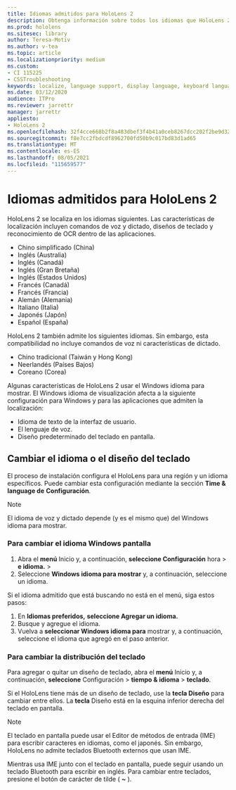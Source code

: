 ```yaml
---
title: Idiomas admitidos para HoloLens 2
description: Obtenga información sobre todos los idiomas que HoloLens 2, cambiar los diseños de teclado y actualizar el Windows idioma para mostrar.
ms.prod: hololens
ms.sitesec: library
author: Teresa-Motiv
ms.author: v-tea
ms.topic: article
ms.localizationpriority: medium
ms.custom:
- CI 115225
- CSSTroubleshooting
keywords: localize, language support, display language, keyboard language, IME, keyboard layout
ms.date: 03/12/2020
audience: ITPro
ms.reviewer: jarrettr
manager: jarrettr
appliesto:
- HoloLens 2
ms.openlocfilehash: 32f4cce668b2f8a483dbef3f4b41a0ceb8267dcc202f2be9d32ecec4061d0c21
ms.sourcegitcommit: f8e7cc2fbdcdf8962700fd50b9c017bd83d1ad65
ms.translationtype: MT
ms.contentlocale: es-ES
ms.lasthandoff: 08/05/2021
ms.locfileid: "115659577"
---
```

# <a name="supported-languages-for-hololens-2"></a>Idiomas admitidos para HoloLens 2

HoloLens 2 se localiza en los idiomas siguientes. Las características de localización incluyen comandos de voz y dictado, diseños de teclado y reconocimiento de OCR dentro de las aplicaciones.

- Chino simplificado (China)
- Inglés (Australia)
- Inglés (Canadá)
- Inglés (Gran Bretaña)
- Inglés (Estados Unidos)
- Francés (Canadá)
- Francés (Francia)
- Alemán (Alemania)
- Italiano (Italia)
- Japonés (Japón)
- Español (España)

HoloLens 2 también admite los siguientes idiomas. Sin embargo, esta compatibilidad no incluye comandos de voz ni características de dictado.

- Chino tradicional (Taiwán y Hong Kong)
- Neerlandés (Países Bajos)
- Coreano (Corea)

Algunas características de HoloLens 2 usar el Windows idioma para mostrar. El Windows idioma de visualización afecta a la siguiente configuración para Windows y para las aplicaciones que admiten la localización:

- Idioma de texto de la interfaz de usuario.
- El lenguaje de voz.
- Diseño predeterminado del teclado en pantalla.

## <a name="change-the-language-or-keyboard-layout"></a>Cambiar el idioma o el diseño del teclado

El proceso de instalación configura el HoloLens para una región y un idioma específicos. Puede cambiar esta configuración mediante la sección **Time & language de** **Configuración**.

> [!NOTE]  
> El idioma de voz y dictado depende (y es el mismo que) del Windows idioma para mostrar.

### <a name="to-change-the-windows-display-language"></a>Para cambiar el idioma Windows pantalla

1. Abra el **menú** Inicio y, a continuación, **seleccione Configuración** hora  >  **e idioma.**  >  
2. Seleccione **Windows idioma para mostrar** y, a continuación, seleccione un idioma.  

Si el idioma admitido que está buscando no está en el menú, siga estos pasos:  

1. En **Idiomas preferidos,** **seleccione Agregar un idioma.**
2. Busque y agregue el idioma.
3. Vuelva a **seleccionar Windows idioma para** mostrar y, a continuación, seleccione el idioma que agregó en el paso anterior.

### <a name="to-change-the-keyboard-layout"></a>Para cambiar la distribución del teclado

Para agregar o quitar un diseño de teclado, abra el **menú** Inicio y, a continuación, **seleccione** Configuración  >  **tiempo & idioma**  >  **teclado**.

Si el HoloLens tiene más de un diseño de teclado, use la **tecla Diseño** para cambiar entre ellos. La **tecla** Diseño está en la esquina inferior derecha del teclado en pantalla.

> [!NOTE]  
> El teclado en pantalla puede usar el Editor de métodos de entrada (IME) para escribir caracteres en idiomas, como el japonés. Sin embargo, HoloLens no admite teclados Bluetooth externos que usan IME.
>  
> Mientras usa IME junto con el teclado en pantalla, puede seguir usando un teclado Bluetooth para escribir en inglés. Para cambiar entre teclados, presione el botón de carácter de tilde ( **~** ).
